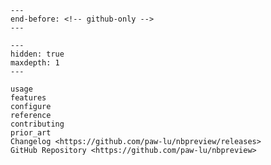 ```{include} ../README.md
---
end-before: <!-- github-only -->
---
```

```{toctree}
---
hidden: true
maxdepth: 1
---

usage
features
configure
reference
contributing
prior_art
Changelog <https://github.com/paw-lu/nbpreview/releases>
GitHub Repository <https://github.com/paw-lu/nbpreview>
```

[contributor guide]: contributing
[usage]: usage
[features]: features
[configure]: configure
